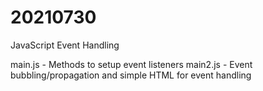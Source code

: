 # 20210730

JavaScript Event Handling

main.js - Methods to setup event listeners
main2.js - Event bubbling/propagation and simple HTML for event handling

